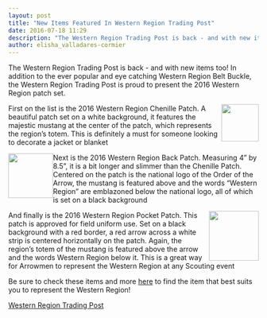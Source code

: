 ```yaml
---
layout: post
title: "New Items Featured In Western Region Trading Post"
date: 2016-07-18 11:29
description: "The Western Region Trading Post is back - and with new items too!"
author: elisha_valladares-cormier
---
```


The Western Region Trading Post is back - and with new items too!  In
addition to the ever popular and eye catching Western Region Belt
Buckle, the Western Region Trading Post is proud to present the 2016
Western Region patch set.

<!--more-->

<a href="http://tradingpost.oa-bsa.org/ProductDetails.asp?ProductCode=WR%2D013" target="_blank"><img src="http://tradingpost.oa-bsa.org/v/vspfiles/photos/WR-013-1.jpg" style="float:right; height:75px;" /></a>
First on the list is the 2016 Western Region Chenille Patch.   A
beautiful patch set on a white background, it features the majestic
mustang at the center of the patch, which represents the region’s totem.
This is definitely a must for someone looking to decorate a jacket or blanket

<a href="http://tradingpost.oa-bsa.org/ProductDetails.asp?ProductCode=WR%2D012" target="_blank"><img src="http://tradingpost.oa-bsa.org/v/vspfiles/photos/WR-012-1.jpg" style="float:left; height:90px;" /></a>
Next is the 2016 Western Region Back Patch.  Measuring 4” by 8.5”, it is
a bit longer and slimmer than the Chenille Patch.  Centered on the
patch is the national logo of the Order of the Arrow, the mustang is
featured above and the words “Western Region” are emblazoned below the
national logo, all of which is set on a black background

<a href="http://tradingpost.oa-bsa.org/ProductDetails.asp?ProductCode=WR%2D011" target="_blank"><img src="http://tradingpost.oa-bsa.org/v/vspfiles/photos/WR-011-1.jpg" style="float:right; height:100px;" /></a>
And finally is the 2016 Western Region Pocket Patch.  This patch is
approved for field uniform use.  Set on a black background with a red
border, a red arrow across a white strip is centered horizontally on the
patch.  Again, the region’s totem of the mustang is featured above the
arrow and the words Western Region below it.  This is a great way for
Arrowmen to represent the Western Region at any Scouting event

Be sure to check these items and more <a href="http://tradingpost.oa-bsa.org/SearchResults.asp?Cat=58" target="_blank">here</a> to find the item that best suits you to represent the Western Region!

<a href="http://tradingpost.oa-bsa.org/SearchResults.asp?Cat=58" target="_blank" class="btn btn-default btn-block">Western Region Trading Post</a>